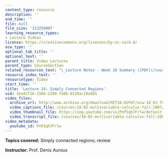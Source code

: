 ```yaml
---
content_type: resource
description: ''
end_time: ''
file: null
file_size: '113259007'
learning_resource_types:
- Lecture Videos
license: https://creativecommons.org/licenses/by-nc-sa/4.0/
ocw_type: ''
optional_tab_title: ''
optional_text: ''
parent_title: Video Lectures
parent_type: CourseSection
related_resources_text: "\_Lecture Notes - Week 10 Summary ([PDF](/courses/18-02-multivariable-calculus-fall-2007/resources/lec_week10))"
resource_index_text: ''
resourcetype: Video
start_time: ''
title: 'Lecture 24: Simply Connected Regions'
uid: 3ea4cf16-1566-2204-fa8b-8128ac18a4b5
video_files:
  archive_url: http://www.archive.org/download/MIT18.02F07/ocw-18_02-f07-lec24_300k.mp4
  video_captions_file: /courses/18-02-multivariable-calculus-fall-2007/b7f8cb3341a95fd29c6224c12d884504_PnPIqh7Frlw.vtt
  video_thumbnail_file: https://img.youtube.com/vi/PnPIqh7Frlw/default.jpg
  video_transcript_file: /courses/18-02-multivariable-calculus-fall-2007/ead3ef2b6dd8d030502e38b8378ce805_PnPIqh7Frlw.pdf
video_metadata:
  youtube_id: PnPIqh7Frlw
---
```


**Topics covered:** Simply connected regions; review

**Instructor:** Prof. Denis Auroux

